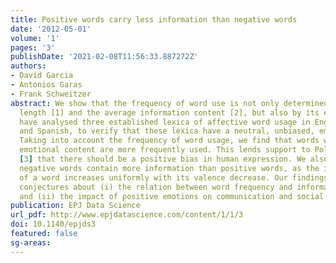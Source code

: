 ```yaml
---
title: Positive words carry less information than negative words
date: '2012-05-01'
volume: '1'
pages: '3'
publishDate: '2021-02-08T11:56:33.887272Z'
authors:
- David Garcia
- Antonios Garas
- Frank Schweitzer
abstract: We show that the frequency of word use is not only determined by the word
  length [1] and the average information content [2], but also by its emotional content.We
  have analysed three established lexica of affective word usage in English, German,
  and Spanish, to verify that these lexica have a neutral, unbiased, emotional content.
  Taking into account the frequency of word usage, we find that words with a positive
  emotional content are more frequently used. This lends support to Pollyanna hypothesis
  [3] that there should be a positive bias in human expression. We also find that
  negative words contain more information than positive words, as the informativeness
  of a word increases uniformly with its valence decrease. Our findings support earlier
  conjectures about (i) the relation between word frequency and information content,
  and (ii) the impact of positive emotions on communication and social links.
publication: EPJ Data Science
url_pdf: http://www.epjdatascience.com/content/1/1/3
doi: 10.1140/epjds3
featured: false
sg-areas:
---
```


